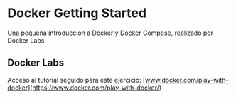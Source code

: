 # Docker Getting Started
Una pequeña introducción a Docker y Docker Compose, realizado por Docker Labs.

## Docker Labs
Acceso al tutorial seguido para este ejercicio: [www.docker.com/play-with-docker](https://www.docker.com/play-with-docker/)